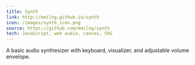 ```yaml
---
title: Synth
link: http://emilng.github.io/synth
icon: /images/synth_icon.png
source: https://github.com/emilng/synth
tech: JavaScript, web audio, canvas, SVG
---
```

A basic audio synthesizer with keyboard, visualizer, and adjustable volume envelope.  